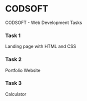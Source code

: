 # CODSOFT
CODSOFT - Web Development Tasks

### Task 1 
Landing page with HTML and CSS

### Task 2
Portfolio Website

### Task 3
Calculator